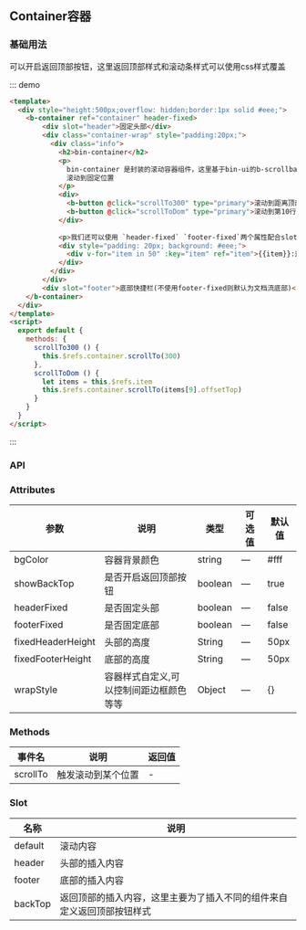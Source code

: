 ## Container容器

<template>
    <div style="position: absolute;top:20px;right:40px;width:200px;">
      <b-anchor>
        <b-anchor-link href="#ji-chu-yong-fa" title="基础用法"></b-anchor-link>
        <b-anchor-link href="#api" title="API">
            <b-anchor-link href="#attributes" title="Attributes"></b-anchor-link>
            <b-anchor-link href="#methods" title="Methods"></b-anchor-link>
            <b-anchor-link href="#slot" title="Slot"></b-anchor-link>
        </b-anchor-link>
      </b-anchor>
    </div>
</template>

### 基础用法

可以开启返回顶部按钮，这里返回顶部样式和滚动条样式可以使用css样式覆盖

::: demo
```html
<template>
  <div style="height:500px;overflow: hidden;border:1px solid #eee;">
    <b-container ref="container" header-fixed>
        <div slot="header">固定头部</div>
        <div class="container-wrap" style="padding:20px;">
          <div class="info">
            <h2>bin-container</h2>
            <p>
              bin-container 是封装的滚动容器组件，这里基于bin-ui的b-scrollbar 标签来实现超出滚动，并可配置是否有返回顶部，并且可以通过指定方法来
              滚动到固定位置
            </p>
            <div>
              <b-button @click="scrollTo300" type="primary">滚动到距离顶部300px</b-button>
              <b-button @click="scrollToDom" type="primary">滚动到第10行内容</b-button>
            </div>
    
            <p>我们还可以使用 `header-fixed` `footer-fixed`两个属性配合slot 的header footer来给容器增加固定的头和底部，或者是只添加插槽来插入可滚动的头和底部</p>
            <div style="padding: 20px; background: #eee;">
              <div v-for="item in 50" :key="item" ref="item">{{item}}:这是用来撑开内容的行...</div>
            </div>
          </div>
        </div>
        <div slot="footer">底部快捷栏(不使用footer-fixed则默认为文档流底部)</div>
    </b-container>
  </div>
</template>
<script>
  export default {
    methods: {
      scrollTo300 () {
        this.$refs.container.scrollTo(300)
      },
      scrollToDom () {
        let items = this.$refs.item
        this.$refs.container.scrollTo(items[9].offsetTop)
      }
    }
  }
</script>
```
:::

### API

### Attributes

| 参数      | 说明    | 类型      | 可选值       | 默认值   |
|---------- |-------- |---------- |-------------  |-------- |
| bgColor     |  容器背景颜色   | string  |  —   |   #fff   |
| showBackTop    |  是否开启返回顶部按钮   | boolean  |  —   |   true   |
| headerFixed    |  是否固定头部   | boolean  |  —   |   false   |
| footerFixed    |  是否固定底部   | boolean  |  —   |   false   |
| fixedHeaderHeight    |  头部的高度   | String  |  —   |   50px   |
| fixedFooterHeight    |  底部的高度   | String  |  —   |   50px   |
| wrapStyle    |  容器样式自定义,可以控制间距边框颜色等等   | Object  |  —   |   {}   |

### Methods

| 事件名      | 说明    | 返回值      |
|---------- |-------- |---------- |
| scrollTo    | 触发滚动到某个位置   |  -  |

### Slot

| 名称      | 说明    |
|---------- |-------- |
| default     | 滚动内容   |
| header     | 头部的插入内容   |
| footer     | 底部的插入内容   |
| backTop     | 返回顶部的插入内容，这里主要为了插入不同的组件来自定义返回顶部按钮样式   |
